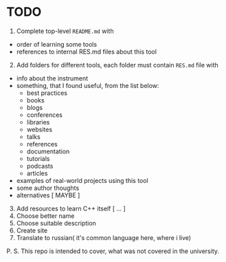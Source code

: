# TODO
1. Complete top-level `README.md` with
  - order of learning some tools
  - references to internal RES.md files about this tool
2. Add folders for different tools, each folder must contain `RES.md` file with
  - info about the instrument 
  - something, that I found useful, from the list below:
    - best practices
    - books
    - blogs
    - conferences
    - libraries
    - websites
    - talks
    - references
    - documentation
    - tutorials
    - podcasts
    - articles
  - examples of real-world projects using this tool
  - some author thoughts
  - alternatives [ MAYBE ]
3. Add resources to learn C++ itself [ ... ]
4. Choose better name
5. Choose suitable description
6. Create site
7. Translate to russian( it's common language here, where i live)

P. S. This repo is intended to cover, what was not covered in the university.
